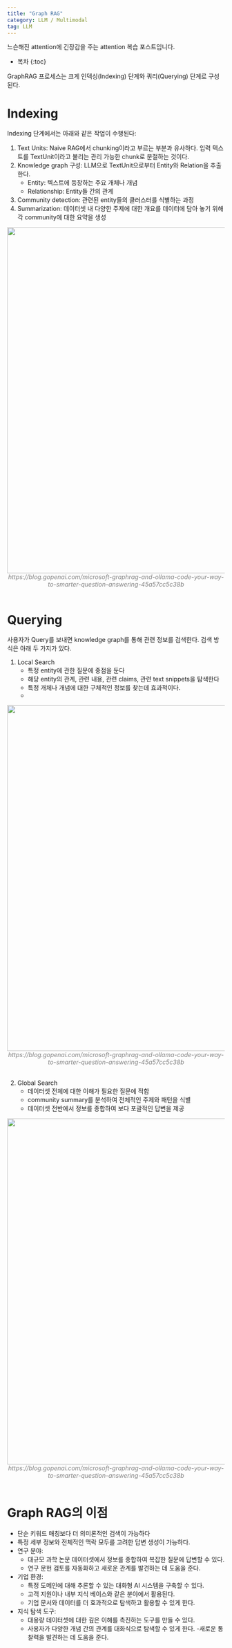 ```yaml
---
title: "Graph RAG"
category: LLM / Multimodal
tag: LLM
---
```


느슨해진 attention에 긴장감을 주는 attention 복습 포스트입니다. 

 




* 목차
{:toc}












GraphRAG 프로세스는 크게 인덱싱(Indexing) 단계와 쿼리(Querying) 단계로 구성된다. 

# Indexing
Indexing 단계에서는 아래와 같은 작업이 수행된다:

1. Text Units: Naive RAG에서 chunking이라고 부르는 부분과 유사하다. 입력 텍스트를 TextUnit이라고 불리는 관리 가능한 chunk로 분절하는 것이다.
2. Knowledge graph 구성: LLM으로 TextUnit으로부터 Entity와 Relation을 추출한다.<br>
   - Entity: 텍스트에 등장하는 주요 개체나 개념
   - Relationship: Entity들 간의 관계
3. Community detection: 관련된 entity들의 클러스터를 식별하는 과정
4. Summarization: 데이터셋 내 다양한 주제에 대한 개요를 데이터에 담아 놓기 위해 각 community에 대한 요약을 생성

<center><img width="800" src="https://github.com/user-attachments/assets/97a65968-e305-44ab-b805-b13de5722c76"></center>
<center><em style="color:gray;">https://blog.gopenai.com/microsoft-graphrag-and-ollama-code-your-way-to-smarter-question-answering-45a57cc5c38b</em></center><br>

# Querying
사용자가 Query를 보내면 knowledge graph를 통해 관련 정보를 검색한다. 검색 방식은 아래 두 가지가 있다.

1. Local Search
   - 특정 entity에 관한 질문에 중점을 둔다
   - 해당 entity의 관계, 관련 내용, 관련 claims, 관련 text snippets을 탐색한다
   - 특정 개체나 개념에 대한 구체적인 정보를 찾는데 효과적이다.
   - 
  <center><img width="800" src="https://github.com/user-attachments/assets/f5120c6f-6274-4509-a4d9-eb755d8930b6"></center>
  <center><em style="color:gray;">https://blog.gopenai.com/microsoft-graphrag-and-ollama-code-your-way-to-smarter-question-answering-45a57cc5c38b</em></center><br>

2. Global Search
   - 데이터셋 전체에 대한 이해가 필요한 질문에 적합
   - community summary를 분석하여 전체적인 주제와 패턴을 식별
   - 데이터셋 전반에서 정보를 종합하여 보다 포괄적인 답변을 제공

  <center><img width="800" src="https://github.com/user-attachments/assets/333e7a51-ace2-425d-9fbf-99b9f51f65ec"></center>
  <center><em style="color:gray;">https://blog.gopenai.com/microsoft-graphrag-and-ollama-code-your-way-to-smarter-question-answering-45a57cc5c38b</em></center><br>


# Graph RAG의 이점
- 단순 키워드 매칭보다 더 의미론적인 검색이 가능하다
- 특정 세부 정보와 전체적인 맥락 모두를 고려한 답변 생성이 가능하다.
- 연구 분야:
  - 대규모 과학 논문 데이터셋에서 정보를 종합하여 복잡한 질문에 답변할 수 있다.
  - 연구 문헌 검토를 자동화하고 새로운 관계를 발견하는 데 도움을 준다.
- 기업 환경:
  - 특정 도메인에 대해 추론할 수 있는 대화형 AI 시스템을 구축할 수 있다.
  - 고객 지원이나 내부 지식 베이스와 같은 분야에서 활용된다.
  - 기업 문서와 데이터를 더 효과적으로 탐색하고 활용할 수 있게 한다.
- 지식 탐색 도구:
  - 대용량 데이터셋에 대한 깊은 이해를 촉진하는 도구를 만들 수 있다.
  - 사용자가 다양한 개념 간의 관계를 대화식으로 탐색할 수 있게 한다.
   -새로운 통찰력을 발견하는 데 도움을 준다.


